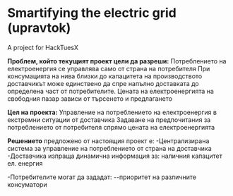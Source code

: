 # Smartifying the electric grid (upravtok)
A project for HackTuesX

**Проблем, който текущият проект цели да разреши:**
Потреблението на електроенергия се управлява само от страна на потребителя
При консумацията на нива близки до капацитета на производството доставчикът може единствено да спре напълно доставката до определена част от потребителите.
Цената на електроенергията на свободния пазар зависи от търсенето и предлагането

**Цел на проектa:**
Управление на потреблението на електроенергия в екстремни ситуации от доставчика
Задаване на предпочитания за потреблението от потребителя спрямо цената на електроенергията

**Решението** предложено от настоящия проект е: 
-Централизирана система за управление на потреблението от страна на доставчика
-Доставчика изпраща динамична информация за: 
  наличния капацитет ел. енергия 

-Потребителите могат да зададат:
  --приоритет на различните консуматори 

